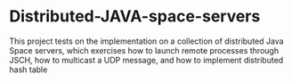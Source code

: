 # Distributed-JAVA-space-servers
This project tests on the implementation on a collection of distributed Java Space servers, which exercises how to launch remote processes through JSCH, how to
multicast a UDP message, and how to implement distributed hash table
